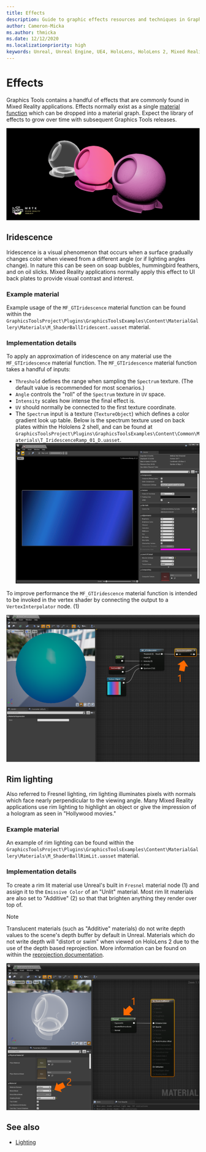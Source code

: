 ```yaml
---
title: Effects
description: Guide to graphic effects resources and techniques in Graphics Tools.
author: Cameron-Micka
ms.author: thmicka
ms.date: 12/12/2020
ms.localizationpriority: high
keywords: Unreal, Unreal Engine, UE4, HoloLens, HoloLens 2, Mixed Reality, development, MRTK, GT, Graphics Tools, graphics, rendering, materials
---
```


# Effects

Graphics Tools contains a handful of effects that are commonly found in Mixed Reality applications. Effects normally exist as a single [material function](https://docs.unrealengine.com/RenderingAndGraphics/Materials/Functions/index.html) which can be dropped into a material graph. Expect the library of effects to grow over time with subsequent Graphics Tools releases.

![MRTK Graphics Tools effects](Images/FeatureCards/Effects.png)

## Iridescence

Iridescence is a visual phenomenon that occurs when a surface gradually changes color when viewed from a different angle (or if lighting angles change). In nature this can be seen on soap bubbles, hummingbird feathers, and on oil slicks. Mixed Reality applications normally apply this effect to UI back plates to provide visual contrast and interest. 

### Example material

Example usage of the `MF_GTIridescence` material function can be found within the `GraphicsToolsProject\Plugins\GraphicsToolsExamples\Content\MaterialGallery\Materials\M_ShaderBallIridescent.uasset` material.

### Implementation details

To apply an approximation of iridescence on any material use the `MF_GTIridescence` material function. The `MF_GTIridescence` material function takes a handful of inputs:

* `Threshold` defines the range when sampling the `Spectrum` texture. (The default value is recommended for most scenarios.)
* `Angle` controls the "roll" of the `Spectrum` texture in `UV` space.
* `Intensity` scales how intense the final effect is.
* `UV` should normally be connected to the first texture coordinate.
* The `Spectrum` input is a texture (`TextureObject`) which defines a color gradient look up table. Below is the spectrum texture used on back plates within the Hololens 2 shell, and can be found at `GraphicsToolsProject\Plugins\GraphicsToolsExamples\Content\Common\Materials\T_IridescenceRamp_01_D.uasset`.
    ![Iridescence Vertex in the Unreal editor](images/Effects/EffectsIridescenceSpectrum.png)

To improve performance the `MF_GTIridescence` material function is intended to be invoked in the vertex shader by connecting the output to a `VertexInterpolator` node. (1)

![Iridescence Vertex material properties](images/Effects/EffectsIridescenceVertex.png)

## Rim lighting

Also referred to Fresnel lighting, rim lighting illuminates pixels with normals which face nearly perpendicular to the viewing angle. Many Mixed Reality applications use rim lighting to highlight an object or give the impression of a hologram as seen in "Hollywood movies."

### Example material

An example of rim lighting can be found within the `GraphicsToolsProject\Plugins\GraphicsToolsExamples\Content\MaterialGallery\Materials\M_ShaderBallRimLit.uasset` material.

### Implementation details

To create a rim lit material use Unreal's built in `Fresnel` material node (1) and assign it to the `Emissive Color` of an "Unlit" material. Most rim lit materials are also set to "Additive" (2) so that that brighten anything they render over top of.

> [!NOTE] 
> Translucent materials (such as "Additive" materials) do not write depth values to the scene's depth buffer by default in Unreal. Materials which do not write depth will "distort or swim" when viewed on HoloLens 2 due to the use of the depth based reprojection. More information can be found on within the [reprojection documentation](https://docs.microsoft.com/windows/mixed-reality/develop/platform-capabilities-and-apis/hologram-stability#reprojection). 

![Rim Lit Material properties](images/Effects/EffectsRimLitMaterial.png)

## See also

- [Lighting](lighting.md)
